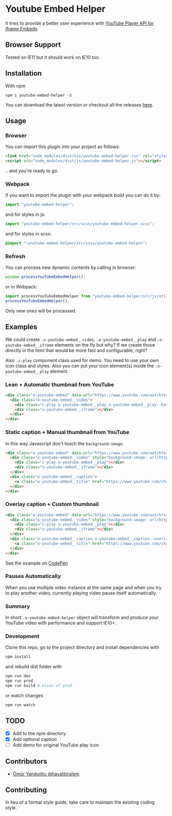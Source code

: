 # Youtube Embed Helper

It tries to provide a better user experience with [YouTube Player API for iframe Embeds](https://developers.google.com/youtube/iframe_api_reference).

## Browser Support

Tested on IE11 but it should work on IE10 too.

## Installation

With npm

```
npm i youtube-embed-helper -S
```

You can download the latest version or checkout all the releases [here](https://github.com/hayatbiralem/youtube-embed-helper/releases).

## Usage

### Browser

You can import this plugin into your project as follows:

```html
<link href="node_modules/dist/css/youtube-embed-helper.css" rel="stylesheet">
<script src="node_modules/dist/js/youtube-embed-helper.js"></script>
```

.. and you're ready to go.

### Webpack

If you want to import the plugin with your webpack build you can do it by:

```js
import "youtube-embed-helper";
```

and for styles in js:

```js
import "youtube-embed-helper/src/scss/youtube-embed-helper.scss";
```

and for styles in scss:

```scss
@import "~youtube-embed-helper/src/scss/youtube-embed-helper";
```

### Refresh

You can process new dynamic contents by calling in browser:

```js
window.processYouTubeEmbedHelper();
```

or in Webpack:

```js
import processYouTubeEmbedHelper from "youtube-embed-helper/src/js/utils/process";
processYouTubeEmbedHelper();
```

Only new ones will be processed.

## Examples

We could create `.o-youtube-embed__video`, `.o-youtube-embed__play` and `.o-youtube-embed__iframe` elements on the fly but why? If we create those directly in the html that would be more fast and configurable, right?

Also `.c-play` component class used for demo. You need to use your own icon class and styles. Also you can put your icon element(s) inside the `.o-youtube-embed__play` element.

### Lean + Automatic thumbnail from YouTube

```html
<div class="o-youtube-embed" data-url="https://www.youtube.com/watch?v=w77zPAtVTuI" data-thumbnail="maxresdefault">
  <div class="o-youtube-embed__video">
    <div class="c-play o-youtube-embed__play o-youtube-embed__play--has-cosmetic"></div>
    <div class="o-youtube-embed__iframe"></div>
  </div>
</div>
```

### Static caption + Manual thumbnail from YouTube

In this way Javascript don't touch the `background-image`.

```html
<div class="o-youtube-embed" data-url="https://www.youtube.com/watch?v=sMK-BKUYM0s">
  <div class="o-youtube-embed__video" style="background-image: url(https://i.ytimg.com/vi/sMK-BKUYM0s/hqdefault.jpg);">
    <div class="c-play o-youtube-embed__play"></div>
    <div class="o-youtube-embed__iframe"></div>
  </div>
  <div class="o-youtube-embed__caption">
    <a class="o-youtube-embed__title" href="https://www.youtube.com/channel/UCWB20EVmTrCLegr64R9jEJA" target="_blank">Spinach Time Lapse (40 Days)</a>
  </div>
</div>
```

### Overlay caption + Custom thumbnail

```html
<div class="o-youtube-embed" data-url="https://www.youtube.com/watch?v=bfi3iipTQo0">
  <div class="o-youtube-embed__video" style="background-image: url(https://i.picsum.photos/id/292/1600/900.jpg);">
    <div class="c-play o-youtube-embed__play"></div>
    <div class="o-youtube-embed__iframe"></div>
  </div>
  <div class="o-youtube-embed__caption o-youtube-embed__caption--overlay">
    <a class="o-youtube-embed__title" href="https://www.youtube.com/channel/UCWB20EVmTrCLegr64R9jEJA" target="_blank">Radish Time Lapse (68 days)</a>
  </div>
</div>
```

See the example on [CodePen](https://soon.io)

### Pauses Automatically

When you use multiple video instance at the same page and when you try to play another video, currently playing video pause itself automatically.

### Summary

In short `.o-youtube-embed-helper` object will transform and produce your YouTube video with performance and support IE10+.

### Development

Clone this repo, go to the project directory and install dependencies with

```bash
npm install
```

and rebuild dist folder with

```bash
npm run dev
npm run prod
npm run build # alias of prod
```

or watch changes

```bash
npm run watch
```

## TODO

- [x] Add to the npm directory.
- [x] Add optional caption
- [ ] Add demo for original YouTube play icon

## Contributors

- [Ömür Yanıkoğlu @hayatbiralem](https://twitter.com/hayatbiralem)

## Contributing

In lieu of a formal style guide, take care to maintain the existing coding style.
